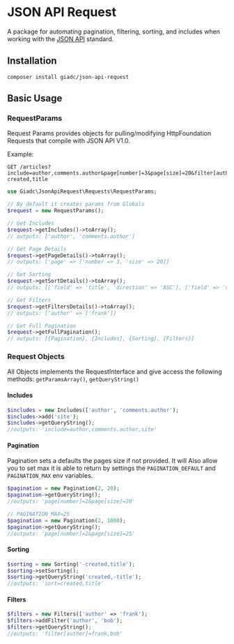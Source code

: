 # JSON API Request
A package for automating pagination, filtering, sorting, and includes when working with the [JSON API](http://jsonapi.org/) standard.


## Installation
`composer install giadc/json-api-request`


## Basic Usage
### RequestParams
Request Params provides objects for pulling/modifying HttpFoundation Requests that compile with JSON API V1.0.

Example: 
```http
GET /articles?include=author,comments.author&page[number]=3&page[size]=20&filter[author]=frank&sort=-created,title
```
```php
use Giadc\JsonApiRequest\Requests\RequestParams;

// By default it creates params from Globals 
$request = new RequestParams();

// Get Includes
$request->getIncludes()->toArray();
// outputs: ['author', 'comments.author']

// Get Page Details
$request->getPageDetails()->toArray();
// outputs: ['page' => ['number => 3, 'size' => 20]]

// Get Sorting
$request->getSortDetails()->toArray();
// outputs: [['field' => 'title', 'direction' => 'ASC'], ['field' => 'created', 'direction' => 'DESC']]

// Get Filters
$request->getFiltersDetails()->toArray();
// outputs: ['author' => ['frank']]

// Get Full Pagination
$request->getFullPagination();
// outputs: [{Pagination}, {Includes}, {Sorting}, {Filters}]
```

### Request Objects
All Objects implements the RequestInterface and give access the following methods: `getParamsArray()`, `getQueryString()`
#### Includes
```php
$includes = new Includes(['author', 'comments.author');
$includes->add('site');
$includes->getQueryString();
//outputs: 'include=author,comments.author,site'
```

#### Pagination
Pagination sets a defaults the pages size if not provided. It will Also allow you to set max it is able to return by settings the `PAGINATION_DEFAULT` and `PAGINATION_MAX` env variables.
```php
$pagination = new Pagination(2, 20);
$pagination->getQueryString();
//outputs: 'page[number]=2&page[size]=20'

// PAGINATION_MAX=25
$pagination = new Pagination(2, 1000);
$pagination->getQueryString();
//outputs: 'page[number]=2&page[size]=25'
```

#### Sorting
```php
$sorting = new Sorting('-created,title');
$sorting->setSorting();
$sorting->getQueryString('created,-title');
//outputs: 'sort=created,title'
```

#### Filters
```php
$filters = new Filters(['author' => 'frank');
$filters->addFilter('author', 'bob');
$filters->getQueryString();
//outputs: 'filter[author]=frank,bob'
```
